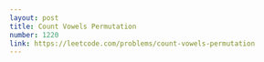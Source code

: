 ```yaml
---
layout: post
title: Count Vowels Permutation
number: 1220
link: https://leetcode.com/problems/count-vowels-permutation
---
```

